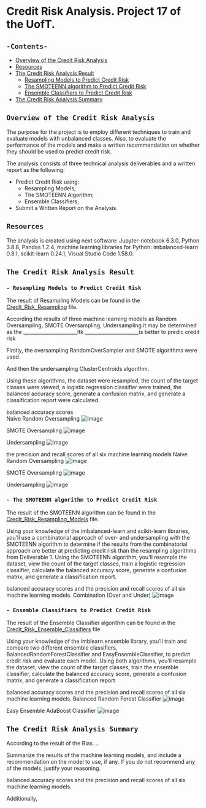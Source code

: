 # Credit Risk Analysis. Project 17 of the UofT.
## `-Contents-`	
	
- [Overview of the Credit Risk Analysis](#Overview-of-the-Credit-Risk-Analysis)	
- [Resources](#resources)	
- [The Credit Risk Analysis Result](#The-Credit-Risk-Analysis-Result)
  - [Resampling Models to Predict Credit Risk ](#--Resampling-Models-to-Predict-Credit-Risk )
  - [The SMOTEENN algorithm to Predict Credit Risk](#--The-SMOTEENN-algorithm-to-Predict-Credit-Risk)
  - [Ensemble Classifiers to Predict Credit Risk](#--Ensemble-Classifiers-to-Predict-Credit-Risk)
- [The Credit Risk Analysis Summary](#The-Credit-Risk-Analysis-Summary)
## `Overview of the Credit Risk Analysis`	
	
The purpose for the project is to employ different techniques to train and evaluate models with unbalanced classes. Also, to evaluate the performance of the models and make a written recommendation on whether they should be used to predict credit risk.

The analysis consists of three technical analysis deliverables and a written report as the following: 

- Predict Credit Risk using:
  - Resampling Models;
  - The SMOTEENN Algorithm;
  - Ensemble Classifiers;
- Submit a Written Report on the Analysis.

## `Resources`	
The analysis is created using next software: Jupyter-notebook 6.3.0, Python 3.8.8, Pandas 1.2.4, machine learning libraries for Python: imbalanced-learn 0.8.1, scikit-learn 0.24.1, Visual Studio Code 1.58.0.

## `The Credit Risk Analysis Result`
### `- Resampling Models to Predict Credit Risk`	

The result of Resampling Models can be found in the [Credit_Risk_Resampling](./credit_risk_resampling.ipynb) file.

According the results of three machine learning models as Random Oversampling, SMOTE Oversampling, Undersampling it may be determined as the ______________________ltk ______________________is better to predic credit risk

Firstly, the oversampling RandomOverSampler and SMOTE algorithms were used
 
And then the undersampling ClusterCentroids algorithm. 
 
Using these algorithms, the dataset were resampled, the count of the target classes were viewed, a logistic regression classifier were trained, the balanced accuracy score, generate a confusion matrix, and generate a classification report were calculated.

balanced accuracy scores  
Naive Random Oversampling
![image](https://user-images.githubusercontent.com/68247343/138608286-fec91af2-dffb-4f42-bc26-8e851e1e15c9.png)

SMOTE Oversampling
![image](https://user-images.githubusercontent.com/68247343/138608289-90afceb8-fe34-4d27-ae56-02cb9f0c54d8.png)

Undersampling
![image](https://user-images.githubusercontent.com/68247343/138608294-40323803-429b-4bfc-b52d-424727e9f29f.png)

the precision and recall scores of all six machine learning models
Naive Random Oversampling
![image](https://user-images.githubusercontent.com/68247343/138608650-a860fcdb-b1a8-43d2-b0ee-69254f4a9310.png)

SMOTE Oversampling
![image](https://user-images.githubusercontent.com/68247343/138608658-f6087ba0-3d9d-4792-b488-3852b49c0eb5.png)

Undersampling
![image](https://user-images.githubusercontent.com/68247343/138608661-6fa9e49d-b694-42e2-9a66-6c6b3d89b5f4.png)

### `- The SMOTEENN algorithm to Predict Credit Risk`
The result of the SMOTEENN algorithm can be found in the [Credit_Risk_Resampling_Models](./credit_risk_resampling.ipynb) file.

Using your knowledge of the imbalanced-learn and scikit-learn libraries, you’ll use a combinatorial approach of over- and undersampling with the SMOTEENN algorithm to determine if the results from the combinatorial approach are better at predicting credit risk than the resampling algorithms from Deliverable 1. Using the SMOTEENN algorithm, you’ll resample the dataset, view the count of the target classes, train a logistic regression classifier, calculate the balanced accuracy score, generate a confusion matrix, and generate a classification report.

balanced accuracy scores and the precision and recall scores of all six machine learning models.
Combination (Over and Under)
![image](https://user-images.githubusercontent.com/68247343/138608309-c7701bee-1acf-4575-b4c0-466034753a41.png)

### `- Ensemble Classifiers to Predict Credit Risk`
The result of the Ensemble Classifier algorithm can be found in the [Credit_Risk_Ensemble_Classifiers](./credit_risk_ensemble.ipynb) file

Using your knowledge of the imblearn.ensemble library, you’ll train and compare two different ensemble classifiers, BalancedRandomForestClassifier and EasyEnsembleClassifier, to predict credit risk and evaluate each model. Using both algorithms, you’ll resample the dataset, view the count of the target classes, train the ensemble classifier, calculate the balanced accuracy score, generate a confusion matrix, and generate a classification report

balanced accuracy scores and the precision and recall scores of all six machine learning models.
Balanced Random Forest Classifier
![image](https://user-images.githubusercontent.com/68247343/138608322-585ff9af-ef94-4b50-86db-552e14b55655.png)

Easy Ensemble AdaBoost Classifier
![image](https://user-images.githubusercontent.com/68247343/138608328-4712f2c0-52b2-45f9-b3eb-065de7aaf881.png)

## `The Credit Risk Analysis Summary`

According to the result of the Bias ...

Summarize the results of the machine learning models, and include a recommendation on the model to use, if any. If you do not recommend any of the models, justify your reasoning.

balanced accuracy scores and the precision and recall scores of all six machine learning models.

Additionally, 
